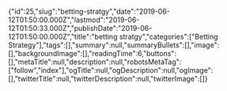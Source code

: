 {"id":25,"slug":"betting-stratgy","date":"2019-06-12T01:50:00.000Z","lastmod":"2019-06-12T01:50:33.000Z","publishDate":"2019-06-12T01:50:00.000Z","title":"betting stratgy","categories":["Betting Strategy"],"tags":[],"summary":null,"summaryBullets":[],"image":[],"backgroundImage":[],"readingTime":6,"buttons":[],"metaTitle":null,"description":null,"robotsMetaTag":["follow","index"],"ogTitle":null,"ogDescription":null,"ogImage":[],"twitterTitle":null,"twitterDescription":null,"twitterImage":[]}
